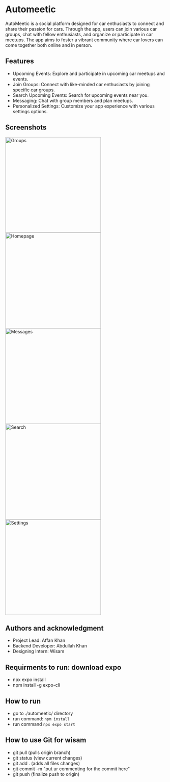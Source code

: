 # Automeetic

AutoMeetic is a social platform designed for car enthusiasts to connect and share their passion for cars. Through the app, users can join various car groups, chat with fellow enthusiasts, and organize or participate in car meetups. The app aims to foster a vibrant community where car lovers can come together both online and in person.

## Features

- Upcoming Events: Explore and participate in upcoming car meetups and events.
- Join Groups: Connect with like-minded car enthusiasts by joining specific car groups.
- Search Upcoming Events: Search for upcoming events near you.
- Messaging: Chat with group members and plan meetups.
- Personalized Settings: Customize your app experience with various settings options.

## Screenshots

<img src="./mnt/data/Groups.jpeg" alt="Groups" width="300">
<img src="./mnt/data/homepage.gif" alt="Homepage" width="300">
<img src="./mnt/data/Messages.jpeg" alt="Messages" width="300">
<img src="./mnt/data/search page.gif" alt="Search" width="300">
<img src="./mnt/data/Settings.jpeg" alt="Settings" width="300">

## Authors and acknowledgment

- Project Lead: Affan Khan
- Backend Developer: Abdullah Khan
- Designing Intern: Wisam

## Requirments to run: download expo

- npx expo install
- npm install -g expo-cli

## How to run

- go to ./automeetic/ directory
- run command: `npm install`
- run command `npx expo start`

## How to use Git for wisam

- git pull (pulls origin branch)
- git status (view current changes)
- git add . (adds all files changes)
- git commit -m "put ur commenting for the commit here"
- git push (finalize push to origin)
